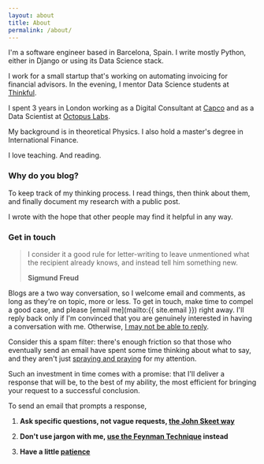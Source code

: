 ```yaml
---
layout: about
title: About
permalink: /about/
---
```


I'm a software engineer based in Barcelona, Spain. I write mostly Python, either in Django or using its Data Science stack.

I work for a small startup that's working on automating invoicing for financial advisors. In the evening, I mentor Data Science students at [Thinkful](https://www.thinkful.com/).

I spent 3 years in London working as a Digital Consultant at [Capco](https://capco.com/) and as a Data Scientist at [Octopus Labs](https://octopuslabs.com/).

My background is in theoretical Physics. I also hold a master's degree in International Finance.

I love teaching. And reading.

### Why do you blog?

To keep track of my thinking process. I read things, then think about them, and finally document my research with a public post.

I wrote with the hope that other people may find it helpful in any way.

### Get in touch

> I consider it a good rule for letter-writing to leave unmentioned what the recipient already knows, and instead tell him something new.
>
> __Sigmund Freud__

Blogs are a two way conversation, so I welcome email and comments, as long as they're on topic, more or less. To get in touch, make time to compel a good case, and please [email me](mailto:{{ site.email }}) right away. I'll reply back only if I'm convinced that you are genuinely interested in having a conversation with me. Otherwise, [I may not be able to reply](/email).

Consider this a spam filter: there's enough friction so that those who eventually send an email have spent some time thinking about what to say, and they aren't just [spraying and praying](https://en.wikipedia.org/wiki/Spray_and_pray) for my attention.

Such an investment in time comes with a promise: that I'll deliver a response that will be, to the best of my ability, the most efficient for bringing your request to a successful conclusion.

To send an email that prompts a response,

1. __Ask specific questions, not vague requests, [the John Skeet way](https://codeblog.jonskeet.uk/2010/08/29/writing-the-perfect-question/)__

2. __Don't use jargon with me, [use the Feynman Technique](https://fs.blog/2012/04/learn-anything-faster-with-the-feynman-technique/) instead__

3. __Have a little [patience](https://www.brainpickings.org/2015/10/22/conversations-with-kafka-love-patience/)__
